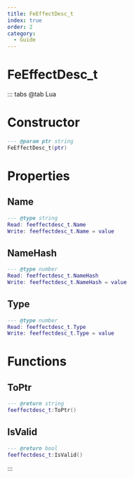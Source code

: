 ```yaml
---
title: FeEffectDesc_t
index: true
order: 2
category:
  - Guide
---
```


# FeEffectDesc_t

::: tabs
@tab Lua
# Constructor
```lua
--- @param ptr string
FeEffectDesc_t(ptr)
```
# Properties
## Name 
```lua
--- @type string
Read: feeffectdesc_t.Name
Write: feeffectdesc_t.Name = value
```
## NameHash 
```lua
--- @type number
Read: feeffectdesc_t.NameHash
Write: feeffectdesc_t.NameHash = value
```
## Type 
```lua
--- @type number
Read: feeffectdesc_t.Type
Write: feeffectdesc_t.Type = value
```
# Functions
## ToPtr
```lua
--- @return string
feeffectdesc_t:ToPtr()
```
## IsValid
```lua
--- @return bool
feeffectdesc_t:IsValid()
```

:::